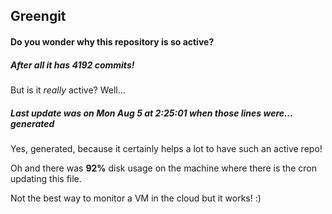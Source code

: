 ## Greengit

#### Do you wonder why this repository is so active?

##### After all it has 4192 commits!

But is it *really* active? Well...

##### Last update was on Mon Aug 5 at 2:25:01 when those lines were... generated

Yes, generated, because it certainly helps a lot to have such an active repo!

Oh and there was **92%** disk usage on the machine
where there is the cron updating this file.

Not the best way to monitor a VM in the cloud but it works! :)
